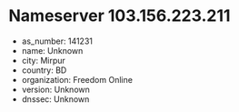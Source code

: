 # Nameserver 103.156.223.211

* as_number: 141231
* name: Unknown
* city: Mirpur
* country: BD
* organization: Freedom Online
* version: Unknown
* dnssec: Unknown
